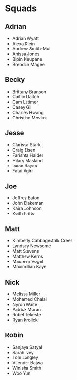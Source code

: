 # Squads

## Adrian

- Adrian Wyatt
- Alexa Klein
- Andrew Smith-Mui
- Anissa Jones
- Bipin Neupane
- Brendan Magee

## Becky

- Brittany Branson
- Caitlin Daitch
- Cam Latimer
- Casey Gil
- Charles Hwang
- Christine Movius

## Jesse

- Clarissa Stark
- Craig Eisen
- Farishta Haider
- Hilary Masland
- Isaac Hayes
- Fatai Agiri

## Joe

- Jeffrey Eaton
- John Blakeman
- Kaira Johnson
- Keith Prifte

## Matt

- Kimberly Cabbagestalk Creer
- Lyndsey Newsome
- Matt Stevens
- Matthew Kerns
- Maureen Vogel
- Maximillian Kaye

## Nick

- Melissa Miller
- Mohamed Chalal
- Nyron Waite
- Patrick Moran
- Robel Tekeste
- Ryan Krolick

## Robin

- Sanjaya Satyal
- Sarah Ivey
- Toni Langley
- Vijender Bajwa
- Winisha Smith
- Woo Yun
